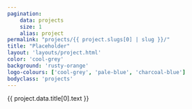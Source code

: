 ```yaml
---
pagination:
    data: projects
    size: 1
    alias: project
permalink: "projects/{{ project.slugs[0] | slug }}/"
title: "Placeholder"
layout: 'layouts/project.html'
color: 'cool-grey'
background: 'rusty-orange'
logo-colours: ['cool-grey', 'pale-blue', 'charcoal-blue']
bodyclass: 'projects'
---
```

{{ project.data.title[0].text }}